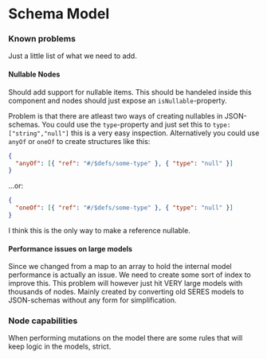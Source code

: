 # Schema Model

### Known problems

Just a little list of what we need to add.

#### Nullable Nodes

Should add support for nullable items. This should be handeled inside this component and
nodes should just expose an `isNullable`-property.

Problem is that there are atleast two ways of creating nullables in JSON-schemas. You could
use the `type`-property and just set this to `type: ["string","null"]` this is a very easy
inspection. Alternatively you could use `anyOf` or `oneOf` to create structures like this:

```json
{
  "anyOf": [{ "ref": "#/$defs/some-type" }, { "type": "null" }]
}
```

...or:

```json
{
  "oneOf": [{ "ref": "#/$defs/some-type" }, { "type": "null" }]
}
```

I think this is the only way to make a reference nullable.

#### Performance issues on large models

Since we changed from a map to an array to hold the internal model performance is actually an issue.
We need to create some sort of index to improve this. This problem will however just hit VERY large models
with thousands of nodes. Mainly created by converting old SERES models to JSON-schemas without any form for
simplification.

### Node capabilities

When performing mutations on the model there are some rules that will
keep logic in the models, strict.
